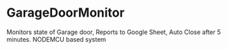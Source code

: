 # GarageDoorMonitor
Monitors state of Garage door, Reports to Google Sheet, Auto Close after 5 minutes.  NODEMCU based system 
